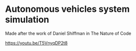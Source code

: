 # Autonomous vehicles system simulation

Made after the work of Daniel Shiffman in The Nature of Code

https://youtu.be/T5VnyqDP2t8

